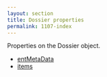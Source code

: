 ```yaml
---
layout: section
title: Dossier properties
permalink: 1107-index
---
```

Properties on the Dossier object.

* [entMetaData](./entMetaData.md)
* [items](./items.md)